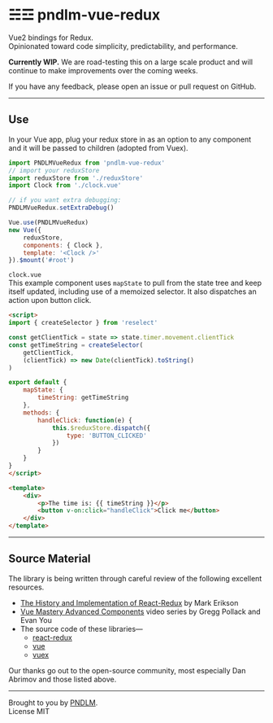 #  ☵☲ pndlm-vue-redux

Vue2 bindings for Redux.  
Opinionated toward code simplicity, predictability, and performance.

**Currently WIP.**  We are road-testing this on a large scale product and will continue to make improvements over the coming weeks.

If you have any feedback, please open an issue or pull request on GitHub.

---

## Use 

In your Vue app, plug your redux store in as an option to any component and it will be passed to children (adopted from Vuex).
```js
import PNDLMVueRedux from 'pndlm-vue-redux'
// import your reduxStore
import reduxStore from './reduxStore'
import Clock from './clock.vue'

// if you want extra debugging:
PNDLMVueRedux.setExtraDebug()

Vue.use(PNDLMVueRedux)
new Vue({
	reduxStore,
	components: { Clock },
	template: '<Clock />'
}).$mount('#root')
```

`clock.vue`  
This example component uses `mapState` to pull from the state tree and keep itself updated, including use of a memoized selector.  It also dispatches an action upon button click.
```html
<script>
import { createSelector } from 'reselect'

const getClientTick = state => state.timer.movement.clientTick
const getTimeString = createSelector(
	getClientTick,
	(clientTick) => new Date(clientTick).toString()
)

export default {
	mapState: {
		timeString: getTimeString
	},
	methods: {
		handleClick: function(e) {
			this.$reduxStore.dispatch({
				type: 'BUTTON_CLICKED'
			})
		}
	}
}
</script>

<template>
	<div>
		<p>The time is: {{ timeString }}</p>
		<button v-on:click="handleClick">Click me</button>
	</div>
</template>
```

---

## Source Material

The library is being written through careful review of the following excellent resources.

* [The History and Implementation of React-Redux](https://blog.isquaredsoftware.com/2018/11/react-redux-history-implementation/) by Mark Erikson
* [Vue Mastery Advanced Components](https://www.vuemastery.com/courses/advanced-components) video series by Gregg Pollack and Evan You
* The source code of these libraries—
	* [react-redux](https://github.com/reactjs/react-redux)
	* [vue](https://github.com/vuejs/vue)
	* [vuex](https://github.com/vuejs/vuex)

Our thanks go out to the open-source community, most especially Dan Abrimov and those listed above.

---

Brought to you by [PNDLM](https://pndlm.com).  
License MIT
